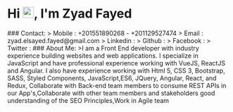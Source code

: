 
<h1 align="left">Hi <img src="https://media.giphy.com/media/hvRJCLFzcasrR4ia7z/giphy.gif" width="25px">, I'm Zyad  Fayed </h1>
### Contact:
> Mobile : +201551890268 - +201129527474
> Email : zyad.elsayed.fayed@gmail.com
> Linkedin :  <https://www.linkedin.com/in/zyadfayed/>
> Github : <https://github.com/ZyadFayed/>
> Facebook : <https://www.facebook.com/ZyadS.Fayed/>
> Twitter : <https://twitter.com/ziadfayed>
### About Me:
>I am a Front End developer with industry experience building websites and web applications. I specialize in JavaScript and have professional experience working with VueJS, ReactJS and Angular. I also have experience working with Html 5, CSS 3, Bootstrap, SASS, Styled Components, JavaScript,ES6, JQuery, Angular, React, and Redux, Collaborate with Back-end team members to consume REST APIs in our App's,Collaborate with other team members and stakeholders good understanding of the SEO Principles,Work in Agile team
